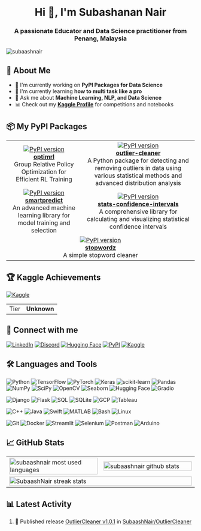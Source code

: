 <h1 align="center">Hi 👋, I'm Subashanan Nair</h1>
<h3 align="center">A passionate Educator and Data Science practitioner from Penang, Malaysia </h3>

<p align="left"> <img src="https://komarev.com/ghpvc/?username=subaashnair&label=Profile%20views&color=0e75b6&style=flat" alt="subaashnair" /> </p>

## 🔭 About Me

- 🔭 I'm currently working on **PyPI Packages for Data Science**
- 🌱 I'm currently learning **how to multi task like a pro**
- 💬 Ask me about **Machine Learning, NLP, and Data Science**
- 📊 Check out my **[Kaggle Profile](https://www.kaggle.com/noir1112)** for competitions and notebooks

## 📦 My PyPI Packages

<table>
  <tr>
    <td align="center">
      <a href="https://pypi.org/project/optimrl/">
        <img src="https://img.shields.io/pypi/v/optimrl.svg" alt="PyPI version" />
        <br />
        <b>optimrl</b>
      </a>
      <br />
      Group Relative Policy Optimization for Efficient RL Training
    </td>
    <td align="center">
      <a href="https://pypi.org/project/outlier-cleaner/">
        <img src="https://img.shields.io/pypi/v/outlier-cleaner.svg" alt="PyPI version" />
        <br />
        <b>outlier-cleaner</b>
      </a>
      <br />
      A Python package for detecting and removing outliers in data using various statistical methods and advanced distribution analysis
    </td>
  </tr>
  <tr>
    <td align="center">
      <a href="https://pypi.org/project/smartpredict/">
        <img src="https://img.shields.io/pypi/v/smartpredict.svg" alt="PyPI version" />
        <br />
        <b>smartpredict</b>
      </a>
      <br />
      An advanced machine learning library for model training and selection
    </td>
    <td align="center">
      <a href="https://pypi.org/project/stats-confidence-intervals/">
        <img src="https://img.shields.io/pypi/v/stats-confidence-intervals.svg" alt="PyPI version" />
        <br />
        <b>stats-confidence-intervals</b>
      </a>
      <br />
      A comprehensive library for calculating and visualizing statistical confidence intervals
    </td>
  </tr>
  <tr>
    <td align="center" colspan="2">
      <a href="https://pypi.org/project/stopwordz/">
        <img src="https://img.shields.io/pypi/v/stopwordz.svg" alt="PyPI version" />
        <br />
        <b>stopwordz</b>
      </a>
      <br />
      A simple stopword cleaner
    </td>
  </tr>
</table>

## 🏆 Kaggle Achievements

[![Kaggle](https://img.shields.io/badge/Kaggle-20BEFF?style=for-the-badge&logo=Kaggle&logoColor=white)](https://www.kaggle.com/)

<table>
  <tr>
    <td>Tier</td>
    <td><b>Unknown</b></td>
  </tr>
</table>

## 🔗 Connect with me

[![LinkedIn](https://img.shields.io/badge/LinkedIn-0077B5?style=for-the-badge&logo=linkedin&logoColor=white)](https://www.linkedin.com/in/subashanan-nair-52b282129/)
[![Discord](https://img.shields.io/badge/Discord-5865F2?style=for-the-badge&logo=discord&logoColor=white)](https://discord.gg/270165707193450506)
[![Hugging Face](https://img.shields.io/badge/Hugging_Face-FFD21E?style=for-the-badge&logo=huggingface&logoColor=black)](https://huggingface.co/noir1112)
[![PyPI](https://img.shields.io/badge/PyPI-3775A9?style=for-the-badge&logo=pypi&logoColor=white)](https://pypi.org/user/noir1112/)
[![Kaggle](https://img.shields.io/badge/Kaggle-20BEFF?style=for-the-badge&logo=kaggle&logoColor=white)](https://www.kaggle.com/noir1112)

## 🛠️ Languages and Tools

![Python](https://img.shields.io/badge/-Python-306998?logo=python&logoColor=white)
![TensorFlow](https://img.shields.io/badge/-TensorFlow-FF6F00?logo=tensorflow&logoColor=white)
![PyTorch](https://img.shields.io/badge/-PyTorch-EE4C2C?logo=pytorch&logoColor=white)
![Keras](https://img.shields.io/badge/-Keras-D00000?logo=keras&logoColor=white)
![scikit-learn](https://img.shields.io/badge/-scikit_learn-F7931E?logo=scikit-learn&logoColor=white)
![Pandas](https://img.shields.io/badge/-Pandas-150458?logo=pandas&logoColor=white)
![NumPy](https://img.shields.io/badge/-NumPy-013243?logo=numpy&logoColor=white)
![SciPy](https://img.shields.io/badge/-SciPy-8CAAE6?logo=scipy&logoColor=white)
![OpenCV](https://img.shields.io/badge/-OpenCV-5C3EE8?logo=opencv&logoColor=white)
![Seaborn](https://img.shields.io/badge/-Seaborn-3776AB?logo=python&logoColor=white)
![Hugging Face](https://img.shields.io/badge/-Hugging_Face-FFAD00?logo=huggingface&logoColor=white)
![Gradio](https://img.shields.io/badge/-Gradio-F46800?logo=gradio&logoColor=white)

![Django](https://img.shields.io/badge/-Django-092E20?logo=django&logoColor=white)
![Flask](https://img.shields.io/badge/-Flask-000000?logo=flask&logoColor=white)
![SQL](https://img.shields.io/badge/-SQL-4479A1?logo=mysql&logoColor=white)
![SQLite](https://img.shields.io/badge/-SQLite-003B57?logo=sqlite&logoColor=white)
![GCP](https://img.shields.io/badge/-Google_Cloud-4285F4?logo=google-cloud&logoColor=white)
![Tableau](https://img.shields.io/badge/-Tableau-E97627?logo=tableau&logoColor=white)

![C++](https://img.shields.io/badge/-C++-00599C?logo=c%2B%2B&logoColor=white)
![Java](https://img.shields.io/badge/-Java-007396?logo=java&logoColor=white)
![Swift](https://img.shields.io/badge/-Swift-FA7343?logo=swift&logoColor=white)
![MATLAB](https://img.shields.io/badge/-MATLAB-0076A8?logo=mathworks&logoColor=white)
![Bash](https://img.shields.io/badge/-Bash-4EAA25?logo=gnu-bash&logoColor=white)
![Linux](https://img.shields.io/badge/-Linux-FCC624?logo=linux&logoColor=black)

![Git](https://img.shields.io/badge/-Git-F05032?logo=git&logoColor=white)
![Docker](https://img.shields.io/badge/-Docker-2496ED?logo=docker&logoColor=white)
![Streamlit](https://img.shields.io/badge/-Streamlit-FF4B4B?logo=streamlit&logoColor=white)
![Selenium](https://img.shields.io/badge/-Selenium-43B02A?logo=selenium&logoColor=white)
![Postman](https://img.shields.io/badge/-Postman-FF6C37?logo=postman&logoColor=white)
![Arduino](https://img.shields.io/badge/-Arduino-00979D?logo=arduino&logoColor=white)

## 📈 GitHub Stats

<table>
  <tr>
    <td width="50%">
      <img width="100%" src="https://github-readme-stats.vercel.app/api/top-langs?username=subaashnair&show_icons=true&locale=en&layout=compact&theme=dark&bg_color=0d1117&hide_border=true" alt="subaashnair most used languages" />
    </td>
    <td width="50%">
      <img width="100%" src="https://github-readme-stats.vercel.app/api?username=subaashnair&show_icons=true&locale=en&theme=dark&bg_color=0d1117&hide_border=true" alt="subaashnair github stats" />
    </td>
  </tr>
  <tr>
    <td colspan="2">
      <img width="100%" src="https://streak-stats.demolab.com/?user=SubaashNair&theme=dark&background=0d1117&hide_border=true" alt="SubaashNair streak stats" />
    </td>
  </tr>
</table>

<!-- This section is auto-updated daily -->
## 📊 Latest Activity

<!--START_SECTION:activity-->
1. 🚀 Published release [OutlierCleaner v1.0.1](https://github.com/SubaashNair/OutlierCleaner/releases/tag/v1.0.1) in [SubaashNair/OutlierCleaner](https://github.com/SubaashNair/OutlierCleaner)
<!--END_SECTION:activity-->




